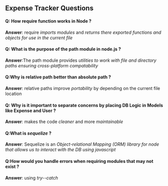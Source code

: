 ## Expense Tracker Questions

#### Q: How require function works in Node ? 

**Answer**: require *imports modules* and *returns there exported functions and objects for use in the current file* 

#### Q: What is the purpose of the path module in node.js ? 

**Answer**:The path module provides *utilities to work with file and directory paths ensuring cross-platform compatability* 

#### Q:Why is relative path better than absolute path ? 

**Answer**: relative paths improve *portability* by depending on the current file location 

#### Q: Why is it important to separate concerns by placing DB Logic in Models like Expense and User ?

**Answer**: makes the code *cleaner* and more *maintainable*

#### Q:What is *sequelize* ? 

**Answer**: Sequelize is an *Object-relational Mapping (ORM) library for node that allows us to interact with the DB using javascript* 

#### Q:How would you handle errors when requiring modules that may not exist ? 

**Answer**: using *try--catch*

